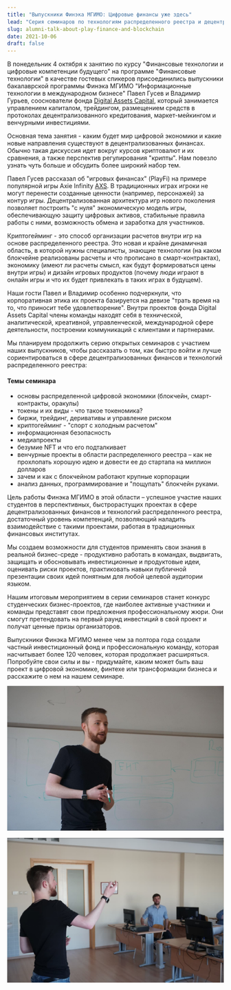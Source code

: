 ```yaml
---
title: "Выпускники Финэка МГИМО: Цифровые финансы уже здесь"
lead: "Cерия семинаров по технологиям распределенного реестра и децентрализованным финансам"
slug: alumni-talk-about-play-finance-and-blockchain
date: 2021-10-06
draft: false
---
```


В понедельник 4 октября к занятию по курсу "Финансовые технологии и цифровые компетенции будущего" на программе "Финансовые технологии" в качестве гостевых спикеров присоединились выпускники бакалаврской программы Финэка МГИМО "Информационные технологии в международном бизнесе" Павел Гусев и Владимир Гурьев, сооснователи фонда [Digital Assets Capital](https://t.me/da_capital), который занимается управлением капиталом, трейдингом, размещением средств в протоколах децентрализованного кредитования, маркет-мейкингом и венчурными инвестициями.

Основная тема занятия - каким будет мир цифровой экономики и какие новые направления существуют в децентрализованных финансах. Обычно такая дискуссия идет вокруг курсов криптовалют и их сравнения, а также перспектив регулирования "крипты". Нам повезло узнать чуть больше и обсудить более широкий набор тем.

Павел Гусев рассказал об "игровых финансах" (PlayFi) на примере популярной игры Axie Infinity [AXS](https://whitepaper.axieinfinity.com/). В традиционных играх игроки не могут перенести созданные ценности (например, персонажей) за контур игры. Децентрализованная архитектура игр нового поколения позволяет построить "с нуля" экономическую модель игры, обеспечивающую защиту цифровых активов, стабильные правила работы с ними, возможность обмена и заработка для участников.

Криптогейминг - это способ организации расчетов внутри игр на основе распределенного реестра. Это новая и крайне динамичная область, в которой нужны специалисты, знающие технологии (на каком блокчейне реализованы расчеты и что прописано в смарт-контрактах), экономику (имеют ли расчеты смысл, как будут формироваться цены внутри игры) и дизайн игровых продуктов (почему люди играют в онлайн игры и что их будет привлекать в таких играх в будущем).

Наши гости Павел и Владимир особенно подчеркнули, что корпоративная этика их проекта базируется на девизе "трать время на то, что приносит тебе удовлетворение". Внутри проектов фонда Digital Assets Capital члены команды находят себя в технической, аналитической, креативной, управленческой, международной сфере деятельности, построении коммуникаций с клиентами и партнерами.

Мы планируем продолжить серию открытых семинаров с участием наших выпускников, чтобы рассказать о том, как быстро войти и лучше сориентироваться в сфере децентрализованных финансов и технологий распределенного реестра:

#### Темы семинара

- основы распределенной цифровой экономики (блокчейн, смарт-контракты, оракулы)
- токены и их виды - что такое токеномика?
- биржи, трейдинг, деривативы и управление риском
- криптогейминг - "спорт с холодным расчетом"
- информационная безопасность
- медиапроекты
- безумие NFT и что его подталкивает
- венчурные проекты в области распределенного реестра – как не прохлопать хорошую идею и довести ее до стартапа на миллион долларов
- зачем и как с блокчейном работают крупные корпорации
- анализ данных, программирование и "пощупать" блокчейн руками.

Цель работы Финэка МГИМО в этой области – успешное участие наших студентов в перспективных, быстрорастущих проектах в сфере децентрализованных финансов и технологий распределенного реестра, достаточный уровень компетенций, позволяющий наладить взаимодействие с такими проектами, работая в традиционных финансовых институтах.

Мы создаем возможности для студентов применять свои знания в реальной бизнес-среде - продуктивно работать в командах, выдвигать, защищать и обосновывать инвестиционные и продуктовые идеи, оценивать риски проектов, практиковать навыки публичной презентации своих идей понятным для любой целевой аудитории языком.

Нашим итоговым мероприятием в серии семинаров станет конкурс студенческих бизнес-проектов, где наиболее активные участники и команды представят свои предложения профессиональному жюри. Они смогут претендовать на первый раунд инвестиций в свой проект и получат ценные призы организаторов.

Выпускники Финэка МГИМО менее чем за полтора года создали частный инвестиционный фонд и профессиональную команду, которая насчитывает более 120 человек, которая продолжает расширяться. Попробуйте свои силы и вы - придумайте, каким может быть ваш проект в цифровой экономике, финтехе или трансформации бизнеса и расскажите о нем на нашем семинаре.

![Cерия семинаров по технологиям распределенного реестра и децентрализованным финансам](image1.jpg)

<p>

![Cерия семинаров по технологиям распределенного реестра и децентрализованным финансам](image2.png)
